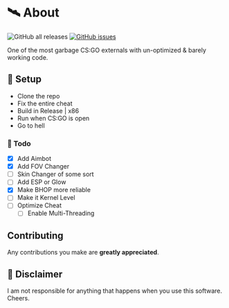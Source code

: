 # 🛰 About
![GitHub all releases](https://img.shields.io/github/downloads/eacbypass/CSGOExternal/total?color=%DE6600&style=flat-square)
[![GitHub issues](https://img.shields.io/github/issues/eacbypass/CSGOExternal?color=%FEA02f)](https://github.com/eacbypass/CSGOExternal/issues)

One of the most garbage CS:GO externals with un-optimized & barely working code.

## 🌌 Setup
- Clone the repo
- Fix the entire cheat
- Build in Release | x86
- Run when CS:GO is open
- Go to hell

### 📝 Todo

- [x] Add Aimbot
- [x] Add FOV Changer
- [ ] Skin Changer of some sort
- [ ] Add ESP or Glow
- [x] Make BHOP more reliable
- [ ] Make it Kernel Level
- [ ] Optimize Cheat
  - [ ] Enable Multi-Threading

## Contributing

Any contributions you make are **greatly appreciated**.


## 🗿 Disclaimer
I am not responsible for anything that happens when you use this software. Cheers.
